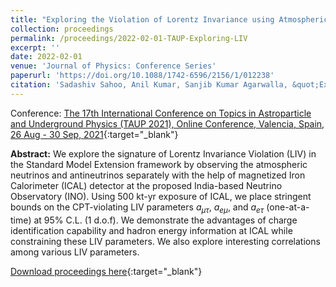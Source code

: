 ```yaml
---
title: "Exploring the Violation of Lorentz Invariance using Atmospheric Neutrinos at INO-ICAL"
collection: proceedings
permalink: /proceedings/2022-02-01-TAUP-Exploring-LIV
excerpt: ''
date: 2022-02-01
venue: 'Journal of Physics: Conference Series'
paperurl: 'https://doi.org/10.1088/1742-6596/2156/1/012238'
citation: 'Sadashiv Sahoo, Anil Kumar, Sanjib Kumar Agarwalla, &quot;Exploring the Violation of Lorentz Invariance using Atmospheric Neutrinos at INO-ICAL&quot;, Proceedings of The 17th International Conference on Topics in Astroparticle and Underground Physics (TAUP 2021), Online Conference, Valencia, Spain, 26 Aug - 30 Sep, 2021, <i>Journal of Physics: Conference Series</i> 2156 (2021) 012238.'
---
```


Conference: [The 17th International Conference on Topics in Astroparticle and Underground Physics (TAUP 2021), Online Conference, Valencia, Spain, 26 Aug - 30 Sep, 2021](https://congresos.adeituv.es/TAUP2021/){:target="_blank"}


**Abstract:** We explore the signature of Lorentz Invariance Violation (LIV) in the Standard Model Extension framework by observing the atmospheric neutrinos and antineutrinos separately with the help of magnetized Iron Calorimeter (ICAL) detector at the proposed India-based Neutrino Observatory (INO). Using 500 kt-yr exposure of ICAL, we place stringent bounds on the CPT-violating LIV parameters $a_{\mu\tau}$, $a_{e\mu}$, and $a_{e\tau}$ (one-at-a-time) at 95% C.L. (1 d.o.f). We demonstrate the advantages of charge identification capability and hadron energy information at ICAL while constraining these LIV parameters. We also explore interesting correlations among various LIV parameters.
 
[Download proceedings here](https://doi.org/10.1088/1742-6596/2156/1/012238){:target="_blank"}

